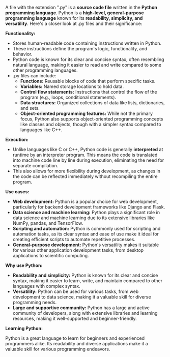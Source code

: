A file with the extension ".py" is a **source code file** written in the **Python programming language**. Python is a **high-level, general-purpose programming language** known for its **readability, simplicity, and versatility**. Here's a closer look at .py files and their significance:

**Functionality:**

- Stores human-readable code containing instructions written in Python.
- These instructions define the program's logic, functionality, and behavior.
- Python code is known for its clear and concise syntax, often resembling natural language, making it easier to read and write compared to some other programming languages.
- .py files can include:
    - **Functions:** Reusable blocks of code that perform specific tasks.
    - **Variables:** Named storage locations to hold data.
    - **Control flow statements:** Instructions that control the flow of the program (e.g., loops, conditional statements).
    - **Data structures:** Organized collections of data like lists, dictionaries, and sets.
    - **Object-oriented programming features:** While not the primary focus, Python also supports object-oriented programming concepts like classes and objects, though with a simpler syntax compared to languages like C++.

**Execution:**

- Unlike languages like C or C++, Python code is generally **interpreted** at runtime by an interpreter program. This means the code is translated into machine code line by line during execution, eliminating the need for separate compilation.
- This also allows for more flexibility during development, as changes in the code can be reflected immediately without recompiling the entire program.

**Use cases:**

- **Web development:** Python is a popular choice for web development, particularly for backend development frameworks like Django and Flask.
- **Data science and machine learning:** Python plays a significant role in data science and machine learning due to its extensive libraries like NumPy, pandas, and TensorFlow.
- **Scripting and automation:** Python is commonly used for scripting and automation tasks, as its clear syntax and ease of use make it ideal for creating efficient scripts to automate repetitive processes.
- **General-purpose development:** Python's versatility makes it suitable for various other application development tasks, from desktop applications to scientific computing.

**Why use Python:**

- **Readability and simplicity:** Python is known for its clear and concise syntax, making it easier to learn, write, and maintain compared to other languages with complex syntax.
- **Versatility:** Python can be used for various tasks, from web development to data science, making it a valuable skill for diverse programming needs.
- **Large and supportive community:** Python has a large and active community of developers, along with extensive libraries and learning resources, making it well-supported and beginner-friendly.

**Learning Python:**

Python is a great language to learn for beginners and experienced programmers alike. Its readability and diverse applications make it a valuable skill for various programming endeavors.